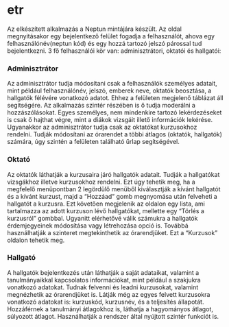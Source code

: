 # etr
Az elkészített alkalmazás a Neptun mintájára készült. 
Az oldal megnyitásakor egy bejelentkező felület fogadja a felhasználót, ahova egy felhasználónév(neptun kód) és egy hozzá tartozó jelszó párossal tud bejelentkezni. 3 fő felhasználói kör van: adminisztrátori, oktatói és hallgatói:
### Adminisztrátor
Az adminisztrátor tudja módosítani csak a felhasználók személyes adatait, mint például felhasználónév, jelszó, emberek neve, oktatók beosztása, a hallgatók félévére vonatkozó adatot. Ehhez a felületen megjelenő táblázat áll segítségére. Az alkalmazás szintér részében is ő tudja moderálni a hozzászólásokat. Egyes személyes, nem mindenkire tartozó lekérdezéseket is csak ő hajthat végre, mint a diákok vizsgáit illető információk lekérése. Ugyanakkor az adminisztrátor tudja csak az oktatókat kurzusokhoz rendelni. Tudják módosítani az órarendet a többi átlagos (oktatók, hallgatók) számára, úgy szintén a felületen található űrlap segítségével.
### Oktató
Az oktatók láthatják a kurzusaira járó hallgatók adatait. Tudják a hallgatókat vizsgákhoz illetve kurzusokhoz rendelni. Ezt úgy tehetik meg, ha a megfelelő menüpontban 2 legördülő menüből kiválasztják a kívánt hallgatót és a kívánt kurzust, majd a “Hozzáad” gomb megnyomása után felveheti a hallgatót a kurzusra. Ezt követően megjelenik az oldalon egy lista, ami tartalmazza az adott kurzuson lévő hallgatókat, mellette egy “Törlés a kurzusról” gombbal. Ugyanitt elérhetővé válik számukra a hallgatók érdemjegyeinek módosítása vagy létrehozása opció is. Továbbá használhatják a szinteret megtekinthetik az órarendjüket. Ezt a “Kurzusok” oldalon tehetik meg. 
### Hallgató
A hallgatók bejelentkezés után láthatják a saját adataikat, valamint a tanulmányaikkal kapcsolatos információkat, mint például a szakjukra vonatkozó adatokat. Tudnak felvenni és leadni kurzusokat, valamint megnézhetik az órarendjüket is. Látják még az egyes felvett kurzusokra vonatkozó adatokat is: kurzuskód, kurzusnév, és a teljesítés állapotát. Hozzáférnek a tanulmányi átlagokhoz is, láthatja a hagyományos átlagot, súlyozott átlagot. Használhatják a rendszer által nyújtott szintér funkciót is.



